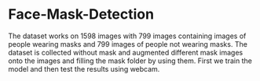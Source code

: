 # Face-Mask-Detection
The dataset works on 1598 images with 799 images containing images of people wearing masks and 799 images of people not wearing masks. The dataset is collected without mask and augmented different mask images onto the images and filling the mask folder by using them. First we train the model and then test the results using webcam.
